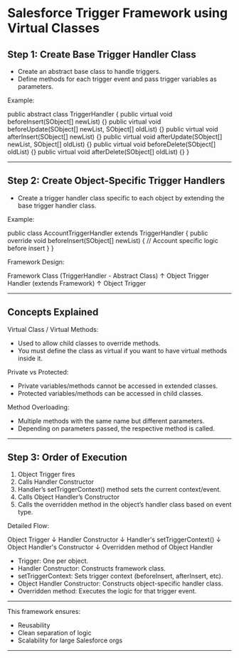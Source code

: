 
Salesforce Trigger Framework using Virtual Classes
==================================================

Step 1: Create Base Trigger Handler Class
-----------------------------------------

- Create an abstract base class to handle triggers.
- Define methods for each trigger event and pass trigger variables as parameters.

Example:

public abstract class TriggerHandler {
    public virtual void beforeInsert(SObject[] newList) {}
    public virtual void beforeUpdate(SObject[] newList, SObject[] oldList) {}
    public virtual void afterInsert(SObject[] newList) {}
    public virtual void afterUpdate(SObject[] newList, SObject[] oldList) {}
    public virtual void beforeDelete(SObject[] oldList) {}
    public virtual void afterDelete(SObject[] oldList) {}
}

--------------------------------------------------

Step 2: Create Object-Specific Trigger Handlers
-----------------------------------------------

- Create a trigger handler class specific to each object by extending the base trigger handler class.

Example:

public class AccountTriggerHandler extends TriggerHandler {
    public override void beforeInsert(SObject[] newList) {
        // Account specific logic before insert
    }
}

Framework Design:

Framework Class (TriggerHandler - Abstract Class)
        ↑
  Object Trigger Handler (extends Framework)
        ↑
   Object Trigger

--------------------------------------------------

Concepts Explained
------------------

Virtual Class / Virtual Methods:
- Used to allow child classes to override methods.
- You must define the class as virtual if you want to have virtual methods inside it.

Private vs Protected:
- Private variables/methods cannot be accessed in extended classes.
- Protected variables/methods can be accessed in child classes.

Method Overloading:
- Multiple methods with the same name but different parameters.
- Depending on parameters passed, the respective method is called.

--------------------------------------------------

Step 3: Order of Execution
--------------------------

1. Object Trigger fires
2. Calls Handler Constructor
3. Handler’s setTriggerContext() method sets the current context/event.
4. Calls Object Handler’s Constructor
5. Calls the overridden method in the object’s handler class based on event type.

Detailed Flow:

Object Trigger
   ↓
Handler Constructor
   ↓
Handler's setTriggerContext()
   ↓
Object Handler's Constructor
   ↓
Overridden method of Object Handler

- Trigger: One per object.
- Handler Constructor: Constructs framework class.
- setTriggerContext: Sets trigger context (beforeInsert, afterInsert, etc).
- Object Handler Constructor: Constructs object-specific handler class.
- Overridden method: Executes the logic for that trigger event.

--------------------------------------------------

This framework ensures:
- Reusability
- Clean separation of logic
- Scalability for large Salesforce orgs

--------------------------------------------------

